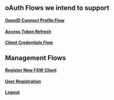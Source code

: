 ## oAuth Flows we intend to support
#### [OpenID Connect Profile Flow](OpenID-Connect-Profile-Flow)
#### [Access Token Refresh](oAuth-Access_Token-Refresh-Flow)
#### [Client Credentials Flow](oAuth-Client-Credentials-Flow)

## Management Flows
#### [Register New FSW Client](oAuth-Register-New-FSW-Client-Flow)
#### [User Registration](oAuth-Register-New-User-Flow)
#### [Logout](oAuth-Logout-Flow)